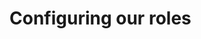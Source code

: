 # Configuring our roles

<primary-label ref="tutorial"/>
<secondary-label ref="wip"/>
<secondary-label ref="totsudo"/>
<secondary-label ref="totchat"/>
<secondary-label ref="admin"/>
<include from="library.md" element-id="wip"/>
